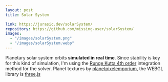 ```yaml
---
layout: post
title: Solar System

link: https://jurasic.dev/solarSystem/
repository: https://github.com/missing-user/solarSystem/
images:
  - "/images/solarSystem.png"
  - "/images/solarSystem.webp"
---
```


Planetary solar system orbits **simulated in real time**. Since stability is key for this kind of simulation, I'm using the [Runge Kutta 4th order](https://jurasic.dev/ode/#rk4) integration method for the solver. Planet textures by [planetpixelemporium](https://planetpixelemporium.com/planets.html), the WEBGL library is [three.js](https://threejs.org/)

